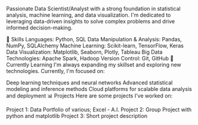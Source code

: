 Passionate Data Scientist/Analyst with a strong foundation in statistical analysis, machine learning, and data visualization. I'm dedicated to leveraging data-driven insights to solve complex problems and drive informed decision-making.

🔬 Skills
Languages: Python, SQL 
Data Manipulation & Analysis: Pandas, NumPy, SQLAlchemy
Machine Learning: Scikit-learn, TensorFlow, Keras
Data Visualization: Matplotlib, Seaborn, Plotly, Tableau
Big Data Technologies: Apache Spark, Hadoop
Version Control: Git, GitHub
🌱 Currently Learning
I'm always expanding my skillset and exploring new technologies. Currently, I'm focused on:

Deep learning techniques and neural networks
Advanced statistical modeling and inference methods
Cloud platforms for scalable data analysis and deployment
📊 Projects
Here are some projects I've worked on:

Project 1: Data Portfolio of various; Excel - A.I.
Project 2: Group Project with python and matplotlib
Project 3: Short project description
